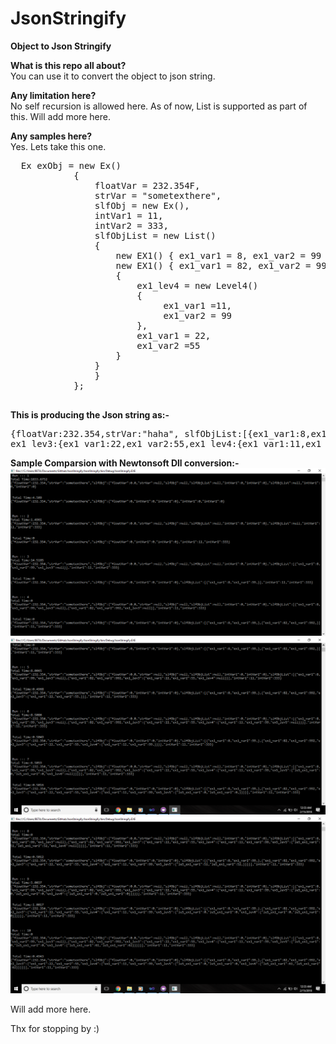 # JsonStringify

<b>Object to Json Stringify</b>

<b>What is this repo all about?</b><br/>
  You can use it to convert the object to json string. <br/>
  
<b>Any limitation here?</b><br/>
 No self recursion is allowed here. As of now, List is supported as part of this. Will add more here. <br/>
 
<b>Any samples here?</b><br/>
 Yes. Lets take this one.<br/>
 
<pre>
  Ex exObj = new Ex()
            {
                floatVar = 232.354F,
                strVar = "sometexthere",
                slfObj = new Ex(),
                intVar1 = 11,
                intVar2 = 333,
                slfObjList = new List<EX1>() 
                { 
                    new EX1() { ex1_var1 = 8, ex1_var2 = 99 }, 
                    new EX1() { ex1_var1 = 82, ex1_var2 = 992, ex1_lev3 = new Level3()
                    {
                        ex1_lev4 = new Level4()
                        {
                             ex1_var1 =11, 
                             ex1_var2 = 99
                        },
                        ex1_var1 = 22,
                        ex1_var2 =55
                    } 
                }
                }
            };

</pre>

<b>This is producing the Json string as:-</b><br/>

<pre>
{floatVar:232.354,strVar:"haha", slfObjList:[{ex1_var1:8,ex1_var2:99,},{ex1_var1:82,ex1_var2:992,
ex1_lev3:{ex1_var1:22,ex1_var2:55,ex1_lev4:{ex1_var1:11,ex1_var2:99}}}],intVar1:11,intVar2:333}
</pre>

<b>Sample Comparsion with Newtonsoft Dll conversion:-</b> 
<img src="Snaps/Snap1.png"/>
<img src="Snaps/Snap2.png"/>
<img src="Snaps/Snap3.png"/>

Will add more here.

Thx for stopping by :)
